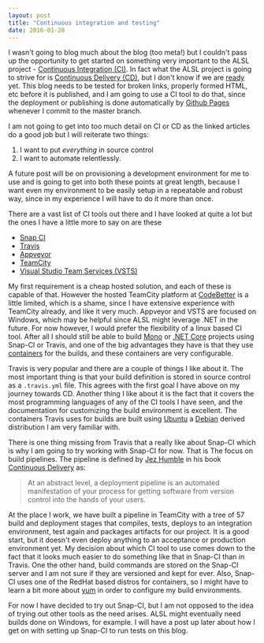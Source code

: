 ```yaml
---
layout: post
title: "Continuous integration and testing"
date: 2016-01-28
---
```

I wasn't going to blog much about the blog (too meta!) but I couldn't pass up the opportunity to get started on something very important to the ALSL project - [Continuous Integration (CI)](https://en.wikipedia.org/wiki/Continuous_integration).  In fact what the ALSL project is going to strive for is [Continuous Delivery (CD)](https://en.wikipedia.org/wiki/Continuous_delivery), but I don't know if we are [ready](https://www.go.cd/2016/01/25/are-you-ready-for-continuous-delivery.html) yet.  This blog needs to be tested for broken links, properly formed HTML, etc before it is published, and I am going to use a CI tool to do that, since the deployment or publishing is done automatically by [Github Pages](https://pages.github.com/) whenever I commit to the master branch.

I am not going to get into too much detail on CI or CD as the linked articles do a good job but I will reiterate two things:

1.  I want to put _everything_ in source control
2.  I want to automate relentlessly.

A future post will be on provisioning a development environment for me to use and is going to get into both these points at great length, because I want even my environment to be easily setup in a repeatable and robust way, since in my experience I will have to do it more than once.

There are a vast list of CI tools out there and I have looked at quite a lot but the ones I have a little more to say on are these

-  [Snap CI](https://snap-ci.com)
-  [Travis](https://travis-ci.org)
-  [Appveyor](https://www.appveyor.com)
-  [TeamCity](https://www.jetbrains.com/teamcity/)
-  [Visual Studio Team Services (VSTS)](https://www.visualstudio.com/products/visual-studio-team-services-vs)

My first requirement is a cheap hosted solution, and each of these is capable of that.  However the hosted TeamCity platform at [CodeBetter](http://codebetter.com/codebetter-ci/) is a little limited, which is a shame, since I have extensive experience with TeamCity already, and like it very much.  Appveyor and VSTS are focused on Windows, which may be helpful since ALSL might leverage .NET in the future.  For now however, I would prefer the flexibility of a linux based CI tool.  After all I should still be able to build [Mono](http://www.mono-project.com) or [.NET Core](https://dotnet.github.io) projects using Snap-CI or Travis, and one of the big advantages they have is that they use [containers](https://en.wikipedia.org/wiki/Operating-system-level_virtualization) for the builds, and these containers are very configurable.

Travis is very popular and there are a couple of things I like about it.  The most important thing is that your build definition is stored in source control as a `.travis.yml` file.  This agrees with the first goal I have above on my journey towards CD.  Another thing I like about it is the fact that it covers the most programming languages of any of the CI tools I have seen, and the documentation for customizing the build environment is excellent.  The containers Travis uses for builds are built using [Ubuntu](http://www.ubuntu.com) a [Debian](https://www.debian.org) derived distribution I am very familiar with.

There is one thing missing from Travis that a really like about Snap-CI which is why I am going to try working with Snap-CI for now.  That is The focus on build pipelines.  The pipeline is defined by [Jez Humble](http://jezhumble.net) in his book [Continuous Delivery](http://www.amazon.com/dp/0321601912?tag=contindelive-20) as:
>At an abstract level, a deployment pipeline is an automated manifestation of your process for getting software from version control into the hands of your users.

At the place I work, we have built a pipeline in TeamCity with a tree of 57 build and deployment stages that compiles, tests, deploys to an integration environment, test again and packages artifacts for our project.  It is a good start, but it doesn't even deploy anything to an acceptance or production environment yet.  My decision about which CI tool to use comes down to the fact that it looks much easier to do something like that in Snap-CI than in Travis.  One the other hand, build commands are stored on the Snap-CI server and I am not sure if they are versioned and kept for ever.  Also, Snap-CI uses one of the RedHat based distros for containers, so I might have to learn a bit more about [yum](https://en.wikipedia.org/wiki/Yellowdog_Updater,_Modified) in order to configure my build environments.

For now I have decided to try out Snap-CI, but I am not opposed to the idea of trying out other tools as the need arises.  ALSL might eventually need builds done on Windows, for example.  I will have a post up later about how I get on with setting up Snap-CI to run tests on this blog.
